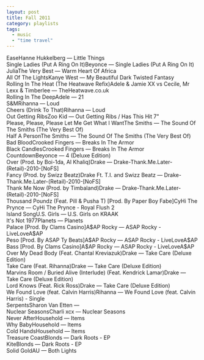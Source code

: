 ```yaml
---
layout: post
title: Fall 2011
category: playlists
tags: 
  - music
  - "time travel"
---
```

<div class="playlist"><div class="playlist-track"><span class="track-name">Ease</span><span class="track-artist">Hanne Hukkelberg</span><span class="track-album"> — Little Things</span></div><div class="playlist-track"><span class="track-name">Single Ladies (Put A Ring On It)</span><span class="track-artist">Beyonce</span><span class="track-album"> — Single Ladies (Put A Ring On It)</span></div><div class="playlist-track"><span class="track-name">Julia</span><span class="track-artist">The Very Best</span><span class="track-album"> — Warm Heart Of Africa</span></div><div class="playlist-track"><span class="track-name">All Of The Lights</span><span class="track-artist">Kanye West</span><span class="track-album"> — My Beautiful Dark Twisted Fantasy</span></div><div class="playlist-track"><span class="track-name">Rolling In The Heat (The Heatwave Refix)</span><span class="track-artist">Adele &amp; Jamie XX vs Cecile, Mr Lexx &amp; Timberlee</span><span class="track-album"> — TheHeatwave.co.uk</span></div><div class="playlist-track"><span class="track-name">Rolling In The Deep</span><span class="track-artist">Adele</span><span class="track-album"> — 21</span></div><div class="playlist-track"><span class="track-name">S&amp;M</span><span class="track-artist">Rihanna</span><span class="track-album"> — Loud</span></div><div class="playlist-track"><span class="track-name">Cheers (Drink To That)</span><span class="track-artist">Rihanna</span><span class="track-album"> — Loud</span></div><div class="playlist-track"><span class="track-name">Out Getting Ribs</span><span class="track-artist">Zoo Kid</span><span class="track-album"> — Out Getting Ribs / Has This Hit 7"</span></div><div class="playlist-track"><span class="track-name">Please, Please, Please Let Me Get What I Want</span><span class="track-artist">The Smiths</span><span class="track-album"> — The Sound Of The Smiths (The Very Best Of)</span></div><div class="playlist-track"><span class="track-name">Half A Person</span><span class="track-artist">The Smiths</span><span class="track-album"> — The Sound Of The Smiths (The Very Best Of)</span></div><div class="playlist-track"><span class="track-name">Bad Blood</span><span class="track-artist">Crooked Fingers</span><span class="track-album"> — Breaks In The Armor</span></div><div class="playlist-track"><span class="track-name">Black Candles</span><span class="track-artist">Crooked Fingers</span><span class="track-album"> — Breaks In The Armor</span></div><div class="playlist-track"><span class="track-name">Countdown</span><span class="track-artist">Beyonce</span><span class="track-album"> — 4 (Deluxe Edition)</span></div><div class="playlist-track"><span class="track-name">Over (Prod. by Boi-1da, Al Khaliq)</span><span class="track-artist">Drake</span><span class="track-album"> — Drake-Thank.Me.Later-(Retail)-2010-[NoFS]</span></div><div class="playlist-track"><span class="track-name">Fancy (Prod. by Swizz Beatz)</span><span class="track-artist">Drake Ft. T.I. and Swizz Beatz</span><span class="track-album"> — Drake-Thank.Me.Later-(Retail)-2010-[NoFS]</span></div><div class="playlist-track"><span class="track-name">Thank Me Now (Prod. by Timbaland)</span><span class="track-artist">Drake</span><span class="track-album"> — Drake-Thank.Me.Later-(Retail)-2010-[NoFS]</span></div><div class="playlist-track"><span class="track-name">Thousand Poundz (Feat. Pill &amp; Pusha T) [Prod. By Paper Boy Fabe]</span><span class="track-artist">CyHi The Prynce</span><span class="track-album"> — CyHi The Prynce - Royal Flush 2</span></div><div class="playlist-track"><span class="track-name">Island Song</span><span class="track-artist">U.S. Girls</span><span class="track-album"> — U.S. Girls on KRAAK</span></div><div class="playlist-track"><span class="track-name">It's Not 1977</span><span class="track-artist">Planets</span><span class="track-album"> — Planets</span></div><div class="playlist-track"><span class="track-name">Palace [Prod. By Clams Casino]</span><span class="track-artist">A$AP Rocky</span><span class="track-album"> — ASAP Rocky - LiveLoveA$AP</span></div><div class="playlist-track"><span class="track-name">Peso [Prod. By ASAP Ty Beats]</span><span class="track-artist">A$AP Rocky</span><span class="track-album"> — ASAP Rocky - LiveLoveA$AP</span></div><div class="playlist-track"><span class="track-name">Bass [Prod. By Clams Casino]</span><span class="track-artist">A$AP Rocky</span><span class="track-album"> — ASAP Rocky - LiveLoveA$AP</span></div><div class="playlist-track"><span class="track-name">Over My Dead Body (Feat. Chantal Kreviazuk)</span><span class="track-artist">Drake</span><span class="track-album"> — Take Care (Deluxe Edition)</span></div><div class="playlist-track"><span class="track-name">Take Care (Feat. Rihanna)</span><span class="track-artist">Drake</span><span class="track-album"> — Take Care (Deluxe Edition)</span></div><div class="playlist-track"><span class="track-name">Marvins Room / Buried Alive (Interlude) (Feat. Kendrick Lamar)</span><span class="track-artist">Drake</span><span class="track-album"> — Take Care (Deluxe Edition)</span></div><div class="playlist-track"><span class="track-name">Lord Knows (Feat. Rick Ross)</span><span class="track-artist">Drake</span><span class="track-album"> — Take Care (Deluxe Edition)</span></div><div class="playlist-track"><span class="track-name">We Found Love (feat. Calvin Harris)</span><span class="track-artist">Rihanna</span><span class="track-album"> — We Found Love (feat. Calvin Harris) - Single</span></div><div class="playlist-track"><span class="track-name">Serpents</span><span class="track-artist">Sharon Van Etten</span><span class="track-album"> — </span></div><div class="playlist-track"><span class="track-name">Nuclear Seasons</span><span class="track-artist">Charli xcx</span><span class="track-album"> — Nuclear Seasons</span></div><div class="playlist-track"><span class="track-name">Never After</span><span class="track-artist">Household</span><span class="track-album"> — Items</span></div><div class="playlist-track"><span class="track-name">Why Baby</span><span class="track-artist">Household</span><span class="track-album"> — Items</span></div><div class="playlist-track"><span class="track-name">Cold Hands</span><span class="track-artist">Household</span><span class="track-album"> — Items</span></div><div class="playlist-track"><span class="track-name">Treasure Coast</span><span class="track-artist">Blonds</span><span class="track-album"> — Dark Roots - EP</span></div><div class="playlist-track"><span class="track-name">Kite</span><span class="track-artist">Blonds</span><span class="track-album"> — Dark Roots - EP</span></div><div class="playlist-track"><span class="track-name">Solid Gold</span><span class="track-artist">AU</span><span class="track-album"> — Both Lights</span></div></div>